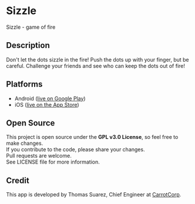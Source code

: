 # Sizzle
Sizzle - game of fire

## Description
Don't let the dots sizzle in the fire!
Push the dots up with your finger, but be careful.
Challenge your friends and see who can keep the dots out of fire!

## Platforms
* Android ([live on Google Play](https://play.google.com/store/apps/details?id=com.carrotcorp.sizzle))
* iOS ([live on the App Store](https://itunes.apple.com/us/app/sizzle-game-of-fire/id1016164470?mt=8))

## Open Source
This project is open source under the **GPL v3.0 License**, so feel free to make changes.  
If you contribute to the code, please share your changes.  
Pull requests are welcome.  
See LICENSE file for more information.

## Credit
This app is developed by Thomas Suarez, Chief Engineer at [CarrotCorp](http://carrotcorp.com).
